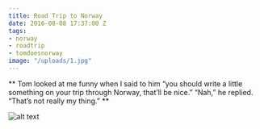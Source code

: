 ```yaml
---
title: Road Trip to Norway
date: 2016-08-08 17:37:00 Z
tags:
- norway
- roadtrip
- tomdoesnorway
image: "/uploads/1.jpg"
---
```


** Tom looked at me funny when I said to him “you should write a little something on your trip through Norway, that’ll be nice.” “Nah,” he replied. “That’s not really my thing.” **

![alt text](https://uploads/1.jpg")



